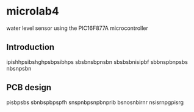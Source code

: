 # microlab4
water level sensor using the PIC16F877A microcontroller 

## Introduction
ipishhpsibshghpsbpsibhps
sbsbnsbpnsbn
sbsbsbnisipbf
sbbnspbnpsbs
nbsnpsbn

## PCB design
pisbpsbs
sbnbspbpspfh
snspnbpsnpbnprib
bsnosnbirnr
nsisrnpgpisrg



